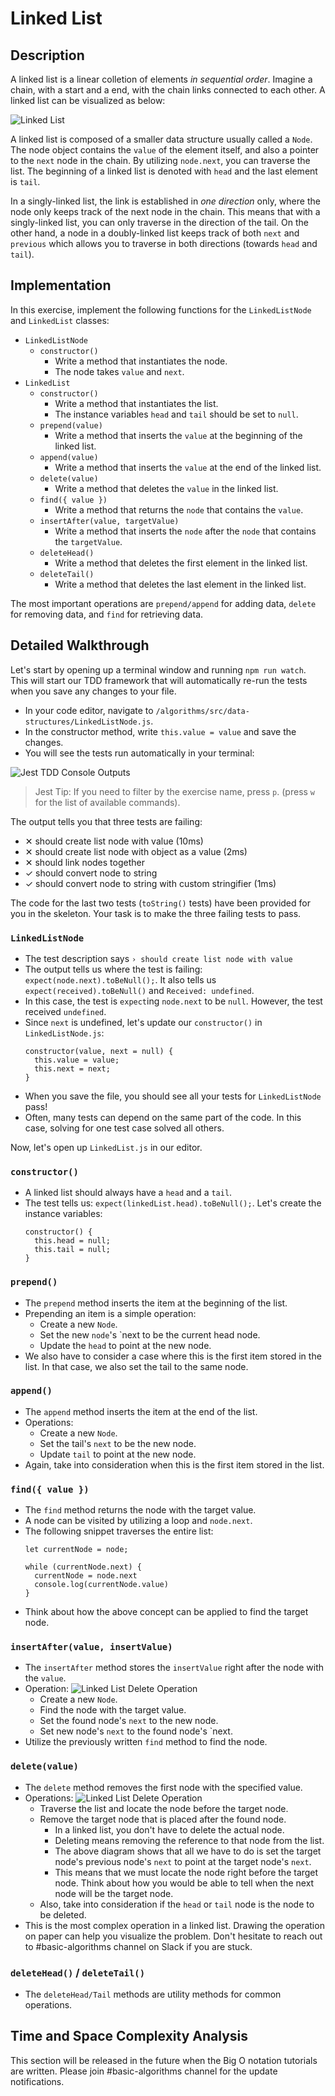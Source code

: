 # Linked List

## Description

A linked list is a linear colletion of elements _in sequential order_. Imagine a chain, with a start and a end, with the chain links connected to each other. A linked list can be visualized as below:

![Linked List](../../../assets/linked-list-overview.png)

A linked list is composed of a smaller data structure usually called a `Node`. The node object contains the `value` of the element itself, and also a pointer to the `next` node in the chain. By utilizing `node.next`, you can traverse the list. The beginning of a linked list is denoted with `head` and the last element is `tail`.

In a singly-linked list, the link is established in _one direction_ only, where the node only keeps track of the next node in the chain. This means that with a singly-linked list, you can only traverse in the direction of the tail. On the other hand, a node in a doubly-linked list keeps track of both `next` and `previous` which allows you to traverse in both directions (towards `head` and `tail`).

## Implementation

In this exercise, implement the following functions for the `LinkedListNode` and `LinkedList` classes:

- `LinkedListNode`
  - `constructor()`
    - Write a method that instantiates the node.
    - The node takes `value` and `next`.
- `LinkedList`
  - `constructor()`
    - Write a method that instantiates the list.
    - The instance variables `head` and `tail` should be set to `null`.
  - `prepend(value)`
    - Write a method that inserts the `value` at the beginning of the linked list.
  - `append(value)`
    - Write a method that inserts the `value` at the end of the linked list.
  - `delete(value)`
    - Write a method that deletes the `value` in the linked list.
  - `find({ value })`
    - Write a method that returns the `node` that contains the `value`.
  - `insertAfter(value, targetValue)`
    - Write a method that inserts the `node` after the `node` that contains the `targetValue`.
  - `deleteHead()`
    - Write a method that deletes the first element in the linked list.
  - `deleteTail()`
    - Write a method that deletes the last element in the linked list.

The most important operations are `prepend/append` for adding data, `delete` for removing data, and `find` for retrieving data.

## Detailed Walkthrough

Let's start by opening up a terminal window and running `npm run watch`. This will start our TDD framework that will automatically re-run the tests when you save any changes to your file.

* In your code editor, navigate to `/algorithms/src/data-structures/LinkedListNode.js`.
* In the constructor method, write `this.value = value` and save the changes.
* You will see the tests run automatically in your terminal:

![Jest TDD Console Outputs](../../../assets/linked-list-tdd.png)

> Jest Tip: If you need to filter by the exercise name, press `p`.
> (press `w` for the list of available commands).

The output tells you that three tests are failing:
* ✕ should create list node with value (10ms)
* ✕ should create list node with object as a value (2ms)
* ✕ should link nodes together
* ✓ should convert node to string
* ✓ should convert node to string with custom stringifier (1ms)

The code for the last two tests (`toString()` tests) have been provided for you in the skeleton.  Your task is to make the three failing tests to pass.

### `LinkedListNode`
* The test description says `› should create list node with value`
* The output tells us where the test is failing: `expect(node.next).toBeNull();`. It also tells us `expect(received).toBeNull()` and `Received: undefined`.
* In this case, the test is `expect`ing `node.next` to be `null`. However, the test received  `undefined`.
* Since `next` is undefined, let's update our `constructor()` in `LinkedListNode.js`:
  ```
  constructor(value, next = null) {
    this.value = value;
    this.next = next;
  }
  ```
* When you save the file, you should see all your tests for `LinkedListNode` pass!
* Often, many tests can depend on the same part of the code.  In this case, solving for one test case solved all others.

Now, let's open up `LinkedList.js` in our editor.

### `constructor()`
* A linked list should always have a `head` and a `tail`.
* The test tells us: `expect(linkedList.head).toBeNull();`. Let's create the instance variables:
  ```
  constructor() {
    this.head = null;
    this.tail = null;
  }
  ```

### `prepend()`
* The `prepend` method inserts the item at the beginning of the list.
* Prepending an item is a simple operation:
  * Create a new `Node`.
  * Set the new `node`'s `next to be the current head node.
  * Update the `head` to point at the new node.
* We also have to consider a case where this is the first item stored in the list.  In that case, we also set the tail to the same node.

### `append()`
* The `append` method inserts the item at the end of the list.
* Operations:
  * Create a new `Node`.
  * Set the tail's `next` to be the new node.
  * Update `tail` to point at the new node.
* Again, take into consideration when this is the first item stored in the list.

### `find({ value })`
* The `find` method returns the node with the target value.
* A node can be visited by utilizing a loop and `node.next`.
* The following snippet traverses the entire list:
  ```
  let currentNode = node;

  while (currentNode.next) {
    currentNode = node.next
    console.log(currentNode.value)
  }
  ```
* Think about how the above concept can be applied to find the target node.

### `insertAfter(value, insertValue)`
* The `insertAfter` method stores the `insertValue` right after the node with the `value`.
* Operation:
  ![Linked List Delete Operation](../../../assets/linked-list-insert-after.png)
  * Create a new `Node`.
  * Find the node with the target value.
  * Set the found node's `next` to the new node.
  * Set new node's `next` to the found node's `next.
* Utilize the previously written `find` method to find the node.

### `delete(value)`
* The `delete` method removes the first node with the specified value.
* Operations:
  ![Linked List Delete Operation](../../../assets/linked-list-delete.png)
  * Traverse the list and locate the node before the target node.
  * Remove the target node that is placed after the found node.
    * In a linked list, you don't have to delete the actual node.
    * Deleting means removing the reference to that node from the list.
    * The above diagram shows that all we have to do is set the target node's previous node's `next` to point at the target node's `next`.
    * This means that we must locate the node right before the target node.  Think about how you would be able to tell when the next node will be the target node.
  * Also, take into consideration if the `head` or `tail` node is the node to be deleted.
* This is the most complex operation in a linked list.  Drawing the operation on paper can help you visualize the problem.  Don't hesitate to reach out to #basic-algorithms channel on Slack if you are stuck.

### `deleteHead()` / `deleteTail()`
* The `deleteHead/Tail` methods are utility methods for common operations.

## Time and Space Complexity Analysis

This section will be released in the future when the Big O notation tutorials are written.  Please join #basic-algorithms channel for the update notifications.
